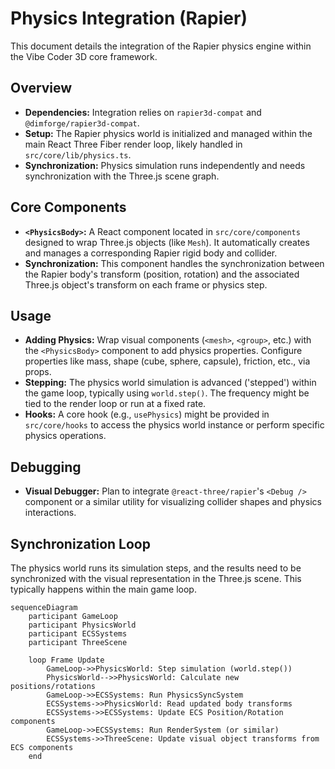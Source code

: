 # Physics Integration (Rapier)

This document details the integration of the Rapier physics engine within the Vibe Coder 3D core framework.

## Overview

- **Dependencies:** Integration relies on `rapier3d-compat` and `@dimforge/rapier3d-compat`.
- **Setup:** The Rapier physics world is initialized and managed within the main React Three Fiber render loop, likely handled in `src/core/lib/physics.ts`.
- **Synchronization:** Physics simulation runs independently and needs synchronization with the Three.js scene graph.

## Core Components

- **`<PhysicsBody>`:** A React component located in `src/core/components` designed to wrap Three.js objects (like `Mesh`). It automatically creates and manages a corresponding Rapier rigid body and collider.
- **Synchronization:** This component handles the synchronization between the Rapier body's transform (position, rotation) and the associated Three.js object's transform on each frame or physics step.

## Usage

- **Adding Physics:** Wrap visual components (`<mesh>`, `<group>`, etc.) with the `<PhysicsBody>` component to add physics properties. Configure properties like mass, shape (cube, sphere, capsule), friction, etc., via props.
- **Stepping:** The physics world simulation is advanced ('stepped') within the game loop, typically using `world.step()`. The frequency might be tied to the render loop or run at a fixed rate.
- **Hooks:** A core hook (e.g., `usePhysics`) might be provided in `src/core/hooks` to access the physics world instance or perform specific physics operations.

## Debugging

- **Visual Debugger:** Plan to integrate `@react-three/rapier`'s `<Debug />` component or a similar utility for visualizing collider shapes and physics interactions.

## Synchronization Loop

The physics world runs its simulation steps, and the results need to be synchronized with the visual representation in the Three.js scene. This typically happens within the main game loop.

```mermaid
sequenceDiagram
    participant GameLoop
    participant PhysicsWorld
    participant ECSSystems
    participant ThreeScene

    loop Frame Update
        GameLoop->>PhysicsWorld: Step simulation (world.step())
        PhysicsWorld-->>PhysicsWorld: Calculate new positions/rotations
        GameLoop->>ECSSystems: Run PhysicsSyncSystem
        ECSSystems->>PhysicsWorld: Read updated body transforms
        ECSSystems->>ECSSystems: Update ECS Position/Rotation components
        GameLoop->>ECSSystems: Run RenderSystem (or similar)
        ECSSystems->>ThreeScene: Update visual object transforms from ECS components
    end
```

